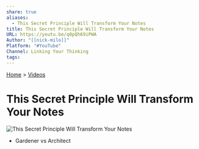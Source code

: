 ```yaml
---  
share: true  
aliases:  
  - This Secret Principle Will Transform Your Notes  
title: This Secret Principle Will Transform Your Notes  
URL: https://youtu.be/q0pQh69iPWA  
Author: "[[nick-milo]]"  
Platform: "#YouTube"  
Channel: Linking Your Thinking  
tags:   
---  
```

[Home](../index.md) > [Videos](./index.md)  
# This Secret Principle Will Transform Your Notes  
![This Secret Principle Will Transform Your Notes](https://youtu.be/q0pQh69iPWA)  
  
- Gardener vs Architect  
